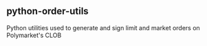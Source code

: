 ## python-order-utils

Python utilities used to generate and sign limit and market orders on Polymarket's CLOB


